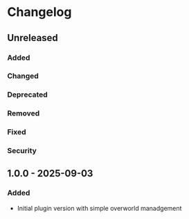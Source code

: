 # Changelog

## Unreleased

### Added

### Changed

### Deprecated

### Removed

### Fixed

### Security

## 1.0.0 - 2025-09-03

### Added

- Initial plugin version with simple overworld manadgement
